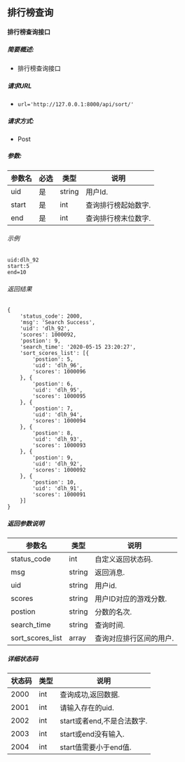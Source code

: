 ## 排行榜查询

#### 排行榜查询接口

##### 简要概述:

- 排行榜查询接口

##### 请求URL

- ```
  url='http://127.0.0.1:8000/api/sort/'
  ```

##### 请求方式:

- Post

##### 参数:

| 参数名 | 必选 | 类型   | 说明                |
| ------ | ---- | ------ | ------------------- |
| uid    | 是   | string | 用户Id.             |
| start  | 是   | int    | 查询排行榜起始数字. |
| end    | 是   | int    | 查询排行榜末位数字. |

###### 示例

```
uid:dlh_92
start:5
end=10
```

###### 返回结果

```
{
	'status_code': 2000,
	'msg': 'Search Success',
	'uid': 'dlh_92',
	'scores': 1000092,
	'postion': 9,
	'search_time': '2020-05-15 23:20:27',
	'sort_scores_list': [{
		'postion': 5,
		'uid': 'dlh_96',
		'scores': 1000096
	}, {
		'postion': 6,
		'uid': 'dlh_95',
		'scores': 1000095
	}, {
		'postion': 7,
		'uid': 'dlh_94',
		'scores': 1000094
	}, {
		'postion': 8,
		'uid': 'dlh_93',
		'scores': 1000093
	}, {
		'postion': 9,
		'uid': 'dlh_92',
		'scores': 1000092
	}, {
		'postion': 10,
		'uid': 'dlh_91',
		'scores': 1000091
	}]
}
```

##### 返回参数说明

| 参数名           | 类型   | 说明                    |
| ---------------- | ------ | ----------------------- |
| status_code      | int    | 自定义返回状态码.       |
| msg              | string | 返回消息.               |
| uid              | string | 用户id.                 |
| scores           | string | 用户ID对应的游戏分数.   |
| postion          | string | 分数的名次.             |
| search_time      | string | 查询时间.               |
| sort_scores_list | array  | 查询对应排行区间的用户. |

##### 详细状态码

| 状态码 | 类型 | 说明                       |
| ------ | ---- | -------------------------- |
| 2000   | int  | 查询成功,返回数据.         |
| 2001   | int  | 请输入存在的uid.           |
| 2002   | int  | start或者end,不是合法数字. |
| 2003   | int  | start或end没有输入.        |
| 2004   | int  | start值需要小于end值.      |

